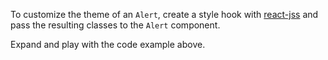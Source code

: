 To customize the theme of an `Alert`, create a style hook with [react-jss](https://github.com/cssinjs/react-jss) and pass the resulting classes to the `Alert` component.

Expand and play with the code example above.
